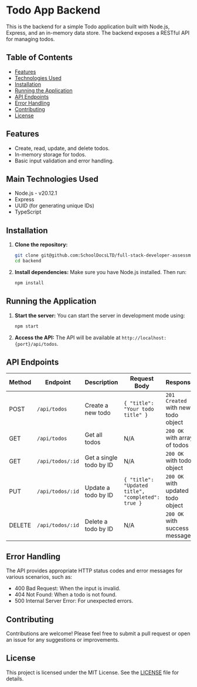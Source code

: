 # Todo App Backend

This is the backend for a simple Todo application built with Node.js, Express, and an in-memory data store. The backend exposes a RESTful API for managing todos.

## Table of Contents

- [Features](#features)
- [Technologies Used](#technologies-used)
- [Installation](#installation)
- [Running the Application](#running-the-application)
- [API Endpoints](#api-endpoints)
- [Error Handling](#error-handling)
- [Contributing](#contributing)
- [License](#license)

## Features

- Create, read, update, and delete todos.
- In-memory storage for todos.
- Basic input validation and error handling.

## Main Technologies Used

- Node.js - v20.12.1
- Express
- UUID (for generating unique IDs)
- TypeScript

## Installation

1. **Clone the repository:**

   ```bash
   git clone git@github.com:SchoolDocsLTD/full-stack-developer-assessment.git
   cd backend
   ```

2. **Install dependencies:**
   Make sure you have Node.js installed. Then run:
   ```bash
   npm install
   ```

## Running the Application

1. **Start the server:**
   You can start the server in development mode using:

   ```bash
   npm start
   ```

2. **Access the API:**
   The API will be available at `http://localhost:{port}/api/todos`.

## API Endpoints

| Method | Endpoint         | Description             | Request Body                                      | Response                           |
| ------ | ---------------- | ----------------------- | ------------------------------------------------- | ---------------------------------- |
| POST   | `/api/todos`     | Create a new todo       | `{ "title": "Your todo title" }`                  | `201 Created` with new todo object |
| GET    | `/api/todos`     | Get all todos           | N/A                                               | `200 OK` with array of todos       |
| GET    | `/api/todos/:id` | Get a single todo by ID | N/A                                               | `200 OK` with todo object          |
| PUT    | `/api/todos/:id` | Update a todo by ID     | `{ "title": "Updated title", "completed": true }` | `200 OK` with updated todo object  |
| DELETE | `/api/todos/:id` | Delete a todo by ID     | N/A                                               | `200 OK` with success message      |

## Error Handling

The API provides appropriate HTTP status codes and error messages for various scenarios, such as:

- 400 Bad Request: When the input is invalid.
- 404 Not Found: When a todo is not found.
- 500 Internal Server Error: For unexpected errors.

## Contributing

Contributions are welcome! Please feel free to submit a pull request or open an issue for any suggestions or improvements.

## License

This project is licensed under the MIT License. See the [LICENSE](LICENSE) file for details.
